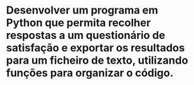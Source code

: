 <h1>Desenvolver um programa em Python que permita recolher respostas a um questionário de satisfação e exportar os resultados para um ficheiro de texto, utilizando funções para organizar o código.<h1>
